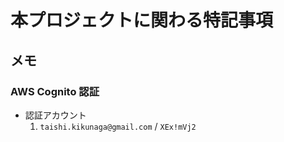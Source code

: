 # 本プロジェクトに関わる特記事項

##


## メモ

### AWS Cognito 認証

- 認証アカウント
    1. `taishi.kikunaga@gmail.com` / `XEx!mVj2`
    